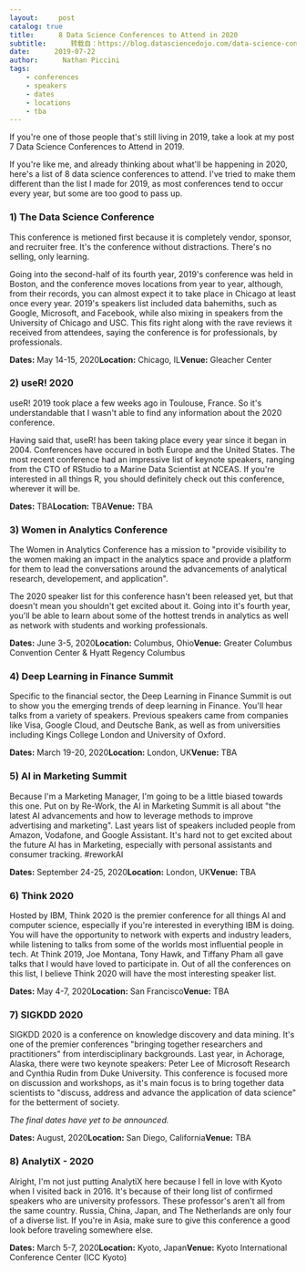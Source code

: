 ```yaml
---
layout:     post
catalog: true
title:      8 Data Science Conferences to Attend in 2020
subtitle:      转载自：https://blog.datasciencedojo.com/data-science-conferences-2020/
date:      2019-07-22
author:      Nathan Piccini
tags:
    - conferences
    - speakers
    - dates
    - locations
    - tba
---
```


If you're one of those people that's still living in 2019, take a look at my post 7 Data Science Conferences to Attend in 2019. 

If you're like me, and already thinking about what'll be happening in 2020, here's a list of 8 data science conferences to attend. I've tried to make them different than the list I made for 2019, as most conferences tend to occur every year, but some are too good to pass up.

### 1) The Data Science Conference

This conference is metioned first because it is completely vendor, sponsor, and recruiter free. It's the conference without distractions. There's no selling, only learning. 

Going into the second-half of its fourth year, 2019's conference was held in Boston, and the conference moves locations from year to year, although, from their records, you can almost expect it to take place in Chicago at least once every year. 2019's speakers list included data bahemiths, such as Google, Microsoft, and Facebook, while also mixing in speakers from the University of Chicago and USC. This fits right along with the rave reviews it received from attendees, saying the conference is for professionals, by professionals. 

**Dates:** May 14-15, 2020**Location:** Chicago, IL**Venue:** Gleacher Center

### 2) useR! 2020

useR! 2019 took place a few weeks ago in Toulouse, France. So it's understandable that I wasn't able to find any information about the 2020 conference. 

Having said that, useR! has been taking place every year since it began in 2004. Conferences have occured in both Europe and the United States. The most recent conference had an impressive list of keynote speakers, ranging from the CTO of RStudio to a Marine Data Scientist at NCEAS. If you're interested in all things R, you should definitely check out this conference, wherever it will be. 

**Dates:** TBA**Location:** TBA**Venue:** TBA

### 3) Women in Analytics Conference 

The Women in Analytics Conference has a mission to "provide visibility to the women making an impact in the analytics space and provide a platform for them to lead the conversations around the advancements of analytical research, developement, and application". 

The 2020 speaker list for this conference hasn't been released yet, but that doesn't mean you shouldn't get excited about it. Going into it's fourth year, you'll be able to learn about some of the hottest trends in analytics as well as network with students and working professionals. 

**Dates:** June 3-5, 2020**Location:** Columbus, Ohio**Venue:** Greater Columbus Convention Center & Hyatt Regency Columbus

### 4) Deep Learning in Finance Summit

Specific to the financial sector, the Deep Learning in Finance Summit is out to show you the emerging trends of deep learning in Finance. You'll hear talks from a variety of speakers. Previous speakers came from companies like Visa, Google Cloud, and Deutsche Bank, as well as from universities including Kings College London and University of Oxford. 

**Dates:** March 19-20, 2020**Location:** London, UK**Venue:** TBA

### 5) AI in Marketing Summit

Because I'm a Marketing Manager, I'm going to be a little biased towards this one. Put on by Re-Work, the AI in Marketing Summit is all about "the latest AI advancements and how to leverage methods to improve advertising and marketing". Last years list of speakers included people from Amazon, Vodafone, and Google Assistant. It's hard not to get excited about the future AI has in Marketing, especially with personal assistants and consumer tracking. #reworkAI

**Dates:** September 24-25, 2020**Location:** London, UK**Venue:** TBA

### 6) Think 2020

Hosted by IBM, Think 2020 is the premier conference for all things AI and computer science, especially if you're interested in everything IBM is doing. You will have the opportunity to network with experts and industry leaders, while listening to talks from some of the worlds most influential people in tech. At Think 2019, Joe Montana, Tony Hawk, and Tiffany Pham all gave talks that I would have loved to participate in. Out of all the conferences on this list, I believe Think 2020 will have the most interesting speaker list. 

**Dates:** May 4-7, 2020**Location:** San Francisco**Venue:** TBA

### 7) SIGKDD 2020

SIGKDD 2020 is a conference on knowledge discovery and data mining. It's one of the premier conferences "bringing together researchers and practitioners" from interdisciplinary backgrounds. Last year, in Achorage, Alaska, there were two keynote speakers: Peter Lee of Microsoft Research and Cynthia Rudin from Duke University. This conference is focused more on discussion and workshops, as it's main focus is to bring together data scientists to "discuss, address and advance the application of data science" for the betterment of society. 

*The final dates have yet to be announced.* 

**Dates:** August, 2020**Location:** San Diego, California**Venue:** TBA

### 8) AnalytiX - 2020

Alright, I'm not just putting AnalytiX here because I fell in love with Kyoto when I visited back in 2016. It's because of their long list of confirmed speakers who are university professors. These professor's aren't all from the same country. Russia, China, Japan, and The Netherlands are only four of a diverse list. If you're in Asia, make sure to give this conference a good look before traveling somewhere else. 

**Dates:** March 5-7, 2020**Location:** Kyoto, Japan**Venue:** Kyoto International Conference Center (ICC Kyoto)
